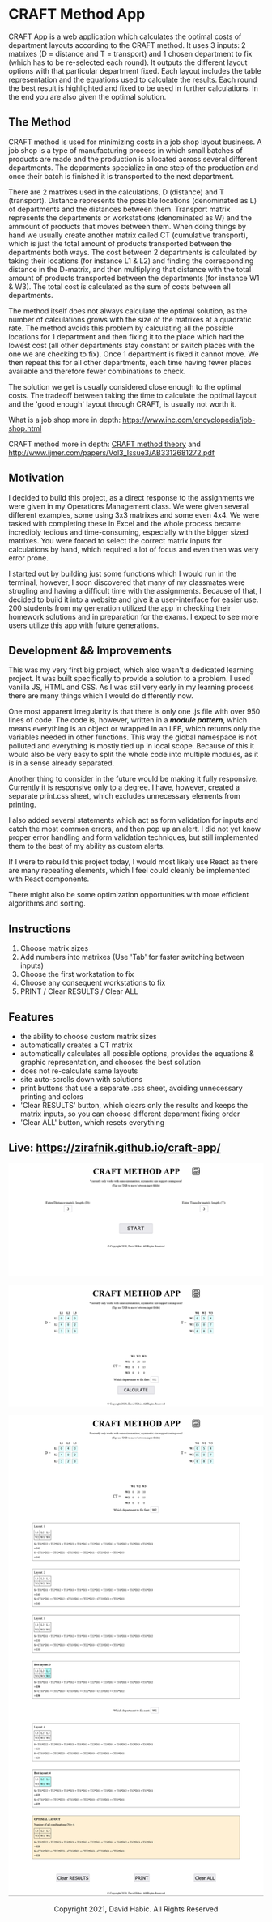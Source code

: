# CRAFT Method App

CRAFT App is a web application which calculates the optimal costs of department layouts according to the CRAFT method. It uses 3 inputs: 2 matrixes (D = distance and T = transport) and 1 chosen department to fix (which has to be re-selected each round). It outputs the different layout options with that particular department fixed. Each layout includes the table representation and the equations used to calculate the results. Each round the best result is highlighted and fixed to be used in further calculations. In the end you are also given the optimal solution.

## The Method

CRAFT method is used for minimizing costs in a job shop layout business. A job shop is a type of manufacturing process in which small batches of products are made and the production is allocated across several different departments. The deparments specialize in one step of the production and once their batch is finished it is transported to the next department.

There are 2 matrixes used in the calculations, D (distance) and T (transport). Distance represents the possible locations (denominated as L) of departments and the distances between them. Transport matrix represents the departments or workstations (denominated as W) and the ammount of products that moves between them. When doing things by hand we usually create another matrix called CT (cumulative transport), which is just the total amount of products transported between the departments both ways. The cost between 2 departments is calculated by taking their locations (for instance L1 & L2) and finding the corresponding distance in the D-matrix, and then multiplying that distance with the total amount of products transported between the departments (for instance W1 & W3). The total cost is calculated as the sum of costs between all departments.

The method itself does not always calculate the optimal solution, as the number of calculations grows with the size of the matrixes at a quadratic rate. The method avoids this problem by calculating all the possible locations for 1 department and then fixing it to the place which had the lowest cost (all other departments stay constant or switch places with the one we are checking to fix). Once 1 department is fixed it cannot move. We then repeat this for all other departments, each time having fewer places available and therefore fewer combinations to check.

The solution we get is usually considered close enough to the optimal costs. The tradeoff between taking the time to calculate the optimal layout and the 'good enough' layout through CRAFT, is usually not worth it.

What is a job shop more in depth: https://www.inc.com/encyclopedia/job-shop.html

CRAFT method more in depth: [CRAFT method theory](/theory/CRAFT-method.pdf) and http://www.ijmer.com/papers/Vol3_Issue3/AB3312681272.pdf

## Motivation

I decided to build this project, as a direct response to the assignments we were given in my Operations Management class. We were given  several different examples, some using 3x3 matrixes and some even 4x4. We were tasked with completing these in Excel and the whole process became incredibly tedious and time-consuming, especially with the bigger sized matrixes. You were forced to select the correct matrix inputs for calculations by hand, which required a lot of focus and even then was very error prone.

I started out by building just some functions which I would run in the terminal, however, I soon discovered that many of my classmates were strugling and having a difficult time with the assignments. Because of that, I decided to build it into a website and give it a user-interface for easier use. 200 students from my generation utilized the app in checking their homework solutions and in preparation for the exams. I expect to see more users utilize this app with future generations.

## Development && Improvements

This was my very first big project, which also wasn't a dedicated learning project. It was built specifically to provide a solution to a problem. I used vanilla JS, HTML and CSS. As I was still very early in my learning process there are many things which I would do differently now. 

One most apparent irregularity is that there is only one .js file with over 950 lines of code. The code is, however, written in a ***module pattern***, which means everything is an object or wrapped in an IIFE, which returns only the variables needed in other functions. This way the global namespace is not polluted and everything is mostly tied up in local scope. Because of this it would also be very easy to split the whole code into multiple modules, as it is in a sense already separated.

Another thing to consider in the future would be making it fully responsive. Currently it is responsive only to a degree. I have, however, created a separate print.css sheet, which excludes unnecessary elements from printing.

I also added several statements which act as form validation for inputs and catch the most common errors, and then pop up an alert. I did not yet know proper error handling and form validation techniques, but still implemented them to the best of my ability as custom alerts. 

If I were to rebuild this project today, I would most likely use React as there are many repeating elements, which I feel could cleanly be implemented with React components.

There might also be some optimization opportunities with more efficient algorithms and sorting.

## Instructions
1. Choose matrix sizes
2. Add numbers into matrixes (Use 'Tab' for faster switching between inputs)
3. Choose the first workstation to fix
4. Choose any consequent workstations to fix
5. PRINT / Clear RESULTS / Clear ALL

## Features
- the ability to choose custom matrix sizes
- automatically creates a CT matrix
- automatically calculates all possible options, provides the equations & graphic representation, and chooses the best solution
- does not re-calculate same layouts
- site auto-scrolls down with solutions
- print buttons that use a separate .css sheet, avoiding unnecessary printing and colors
- 'Clear RESULTS' button, which clears only the results and keeps the matrix inputs, so you can choose different deparment fixing order
- 'Clear ALL' button, which resets everything


## Live: https://zirafnik.github.io/craft-app/

![Screenshot1](/screenshots/screenshot1.png)

![Screenshot2](/screenshots/screenshot2.png)

![Screenshot3](/screenshots/screenshot3.png)



<p align="center">Copyright 2021, David Habic. All Rights Reserved</p>